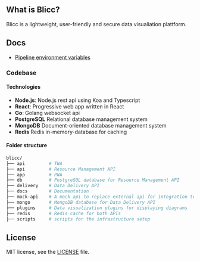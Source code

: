 ## What is Blicc?

Blicc is a lightweight, user-friendly and secure data visualiation plattform.

## Docs

- [Pipeline environment variables](docs/pipeline_setup.md)

### Codebase

#### Technologies

- **Node.js**: Node.js rest api using Koa and Typescript
- **React**: Progressive web app written in React
- **Go**: Golang websocket api
- **PostgreSQL** Relational database management system
- **MongoDB** Document-oriented database management system
- **Redis** Redis in-memory-database for caching

#### Folder structure

```bash
blicc/
├── api         # TWA
├── api         # Resource Management API
├── app         # PWA
├── db          # PostgreSQL database for Resource Management API
├── delivery    # Data Delivery API
├── docs        # Documentation
├── mock-api    # A mock api to replace external api for integration tests
├── mongo       # MongoDB database for Data Delivery API
├── plugins     # Data visualization plugins for displaying diagrams
├── redis       # Redis cache for both APIs
├── scripts     # scripts for the infrastructure setup
```

## License

MIT license, see the [LICENSE](./LICENSE) file.
